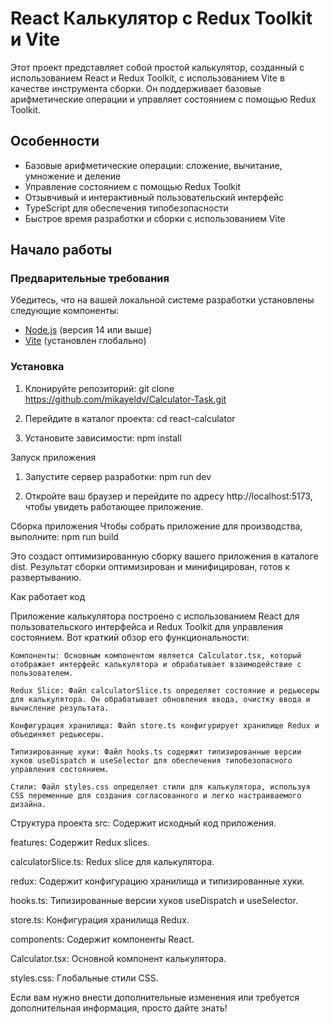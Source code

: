 # React Калькулятор с Redux Toolkit и Vite

Этот проект представляет собой простой калькулятор, созданный с использованием React и Redux Toolkit, с использованием Vite в качестве инструмента сборки. Он поддерживает базовые арифметические операции и управляет состоянием с помощью Redux Toolkit.

## Особенности

- Базовые арифметические операции: сложение, вычитание, умножение и деление
- Управление состоянием с помощью Redux Toolkit
- Отзывчивый и интерактивный пользовательский интерфейс
- TypeScript для обеспечения типобезопасности
- Быстрое время разработки и сборки с использованием Vite

## Начало работы

### Предварительные требования

Убедитесь, что на вашей локальной системе разработки установлены следующие компоненты:

- [Node.js](https://nodejs.org/) (версия 14 или выше)
- [Vite](https://vitejs.dev/) (установлен глобально)

### Установка

1. Клонируйте репозиторий:
   git clone https://github.com/mikayeldv/Calculator-Task.git

2. Перейдите в каталог проекта:
  cd react-calculator

3. Установите зависимости:
  npm install

Запуск приложения
  1. Запустите сервер разработки:
    npm run dev

  2. Откройте ваш браузер и перейдите по адресу http://localhost:5173, чтобы увидеть работающее приложение.

Сборка приложения
  Чтобы собрать приложение для производства, выполните:
    npm run build

  Это создаст оптимизированную сборку вашего приложения в каталоге dist. Результат сборки оптимизирован и минифицирован, готов к развертыванию.

Как работает код

  Приложение калькулятора построено с использованием React для пользовательского интерфейса и Redux Toolkit для управления состоянием. Вот краткий обзор его функциональности:

    Компоненты: Основным компонентом является Calculator.tsx, который отображает интерфейс калькулятора и обрабатывает взаимодействие с пользователем.

    Redux Slice: Файл calculatorSlice.ts определяет состояние и редьюсеры для калькулятора. Он обрабатывает обновления ввода, очистку ввода и вычисление результата.

    Конфигурация хранилища: Файл store.ts конфигурирует хранилище Redux и объединяет редьюсеры.

    Типизированные хуки: Файл hooks.ts содержит типизированные версии хуков useDispatch и useSelector для обеспечения типобезопасного управления состоянием.

    Стили: Файл styles.css определяет стили для калькулятора, используя CSS переменные для создания согласованного и легко настраиваемого дизайна.

Структура проекта
  src: Содержит исходный код приложения.

  features: Содержит Redux slices.

  calculatorSlice.ts: Redux slice для калькулятора.

  redux: Содержит конфигурацию хранилища и типизированные хуки.

  hooks.ts: Типизированные версии хуков useDispatch и useSelector.

  store.ts: Конфигурация хранилища Redux.

  components: Содержит компоненты React.

  Calculator.tsx: Основной компонент калькулятора.

  styles.css: Глобальные стили CSS.


Если вам нужно внести дополнительные изменения или требуется дополнительная информация, просто дайте знать!